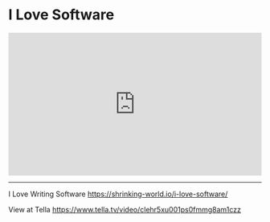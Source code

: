 # I Love Software

<div style="position: relative; padding-bottom: 56.25%; height: 0;"><iframe style="position: absolute; top: 0; left: 0; width: 100%; height: 100%; border: 0;" src="https://www.tella.tv/video/clehr5xu001ps0fmmg8am1czz/embed?b=1&title=1&a=1&loop=0&autoPlay=&fullSize=&muted=0" allowfullscreen allowtransparency></iframe></div>


---

I Love Writing Software
https://shrinking-world.io/i-love-software/


View at Tella
https://www.tella.tv/video/clehr5xu001ps0fmmg8am1czz

